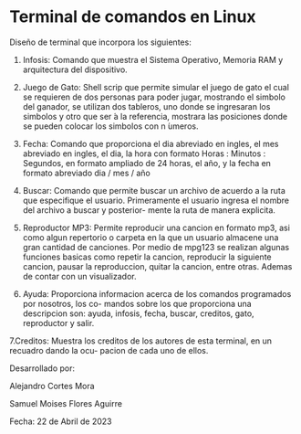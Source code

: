 # Terminal de comandos en Linux
Diseño de terminal que incorpora los siguientes:

1. Infosis: Comando que muestra el Sistema Operativo, Memoria RAM y arquitectura del dispositivo.

2. Juego de Gato: Shell scrip que permite simular el juego de gato el cual se requieren de dos personas para
poder jugar, mostrando el simbolo del ganador, se utilizan dos tableros, uno donde se
ingresaran los simbolos y otro que ser ́a la referencia, mostrara las posiciones donde se
pueden colocar los simbolos con n ́umeros.

3. Fecha: Comando que proporciona el dia abreviado en ingles, el mes abreviado en ingles,
el dia, la hora con formato Horas : Minutos : Segundos, en formato ampliado de 24
horas, el año, y la fecha en formato abreviado dia / mes / año

4. Buscar: Comando que permite buscar un archivo de acuerdo a la ruta que especifique el
usuario. Primeramente el usuario ingresa el nombre del archivo a buscar y posterior-
mente la ruta de manera explicita.

5. Reproductor MP3: Permite reproducir una cancion en formato mp3, asi como algun
repertorio o carpeta en la que un usuario almacene una gran cantidad de canciones.
Por medio de mpg123 se realizan algunas funciones basicas como repetir la cancion,
reproducir la siguiente cancion, pausar la reproduccion, quitar la cancion, entre otras.
Ademas de contar con un visualizador.

6. Ayuda: Proporciona informacion acerca de los comandos programados por nosotros, los co-
mandos sobre los que proporciona una descripcion son: ayuda, infosis, fecha, buscar,
creditos, gato, reproductor y salir.

7.Creditos: Muestra los creditos de los autores de esta terminal, en un recuadro dando la ocu-
pacion de cada uno de ellos.


Desarrollado por:

Alejandro Cortes Mora

Samuel Moises Flores Aguirre

Fecha: 22 de Abril de 2023
